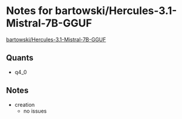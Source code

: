 # Notes for bartowski/Hercules-3.1-Mistral-7B-GGUF
[bartowski/Hercules-3.1-Mistral-7B-GGUF](https://huggingface.co/bartowski/Hercules-3.1-Mistral-7B-GGUF)

## Quants
- q4_0

## Notes
- creation
  - no issues
